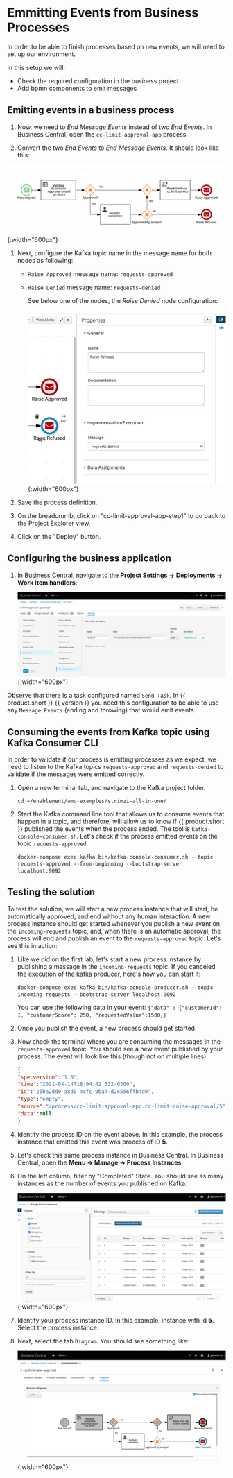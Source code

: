 # Emmitting Events from Business Processes

In order to be able to finish processes based on new events, we will need to set up our environment.

In this setup we will:

- Check the required configuration in the business project
- Add bpmn components to emit messages

## Emitting events in a business process

1. Now, we need to *End Message Events*  instead of two *End Events*. In Business Central, open the `cc-limit-approval-app` process.

1. Convert the two *End Events* to *End Message Events*. It should look like this:

  ![Prcoess definition with End Event as Messages](../99_images/business_automation/bam_kafka/bc-process-definition-step2.png){:width="600px"}

1. Next, configure the Kafka topic name in the message name for both nodes as following:

      - `Raise Approved` message name: `requests-approved`
      - `Raise Denied` message name: `requests-denied`

        See below one of the nodes, the *Raise Denied* node configuration:

        ![End Event Configuration](../99_images/business_automation/bam_kafka/bc-end-event-config.png){:width="600px"}

1. Save the process definition.

1. On the breadcrumb, click on "cc-limit-approval-app-step1" to go back to the Project Explorer view.

1. Click on the "Deploy" button.

## Configuring the business application

1. In Business Central, navigate to the **Project Settings -> Deployments -> Work Item handlers**:

    ![Task Configuration](../99_images/business_automation/bam_kafka/bc-project-task-config.png){:width="600px"}

Observe that there is a task configured named `Send Task`. In {{ product.short }} {{ version }} you need this configuration to be able to use any `Message Events` (ending and throwing) that would emit events.

## Consuming the events from Kafka topic using Kafka Consumer CLI

In order to validate if our process is emitting processes as we expect, we need to listen to the Kafka topics `requests-approved` and `requests-denied` to validate if the messages were emitted correctly.

1. Open a new terminal tab, and navigate to the Kafka project folder.

    ~~~shell
    cd ~/enablement/amq-examples/strimzi-all-in-one/
    ~~~

1. Start the Kafka command line tool that allows us to consume events that happen in a topic, and therefore, will allow us to know if {{ product.short }} published the events when the process ended. The tool is `kafka-console-consumer.sh`. Let's check if the process emitted events on the topic `requests-approved`.

    ~~~shell
    docker-compose exec kafka bin/kafka-console-consumer.sh --topic requests-approved --from-beginning --bootstrap-server localhost:9092
    ~~~

## Testing the solution

To test the solution, we will start a new process instance that will start, be automatically approved, and end without any human interaction. A new process instance should get started whenever you publish a new event on the `incoming-requests` topic, and, when there is an automatic approval, the process will end and publish an event to the `requests-approved` topic. Let's see this in action:

1. Like we did on the first lab, let's start a new process instance by publishing a message in the `incoming-requests` topic. If you canceled the execution of the kafka producer, here's how you can start it:

    ~~~shell
    docker-compose exec kafka bin/kafka-console-producer.sh --topic incoming-requests --bootstrap-server localhost:9092
    ~~~

    You can use the following data in your event: `{"data" : {"customerId": 1, "customerScore": 250, "requestedValue":1500}}`

1. Once you publish the event, a new process should get started.

1. Now check the terminal where you are consuming the messages in the `requests-approved` topic. You should see a new event published by your process. The event will look like this (though not on multiple lines):

    ~~~json
    {
    "specversion":"1.0",
    "time":"2021-04-14T18:04:42.532-0300",
    "id":"25ba2dd0-a8d0-4cfc-9ba4-d2e556ffb4d0",
    "type":"empty",
    "source":"/process/cc-limit-approval-app.cc-limit-raise-approval/5",
    "data":null
    }
    ~~~

1. Identify the process ID on the event above. In this example, the process instance that emitted this event was process of ID **5**.

1. Let's check this same process instance in Business Central. In Business Central, open the **Menu -> Manage -> Process Instances**.

1. On the left column, filter by "Completed" State. You should see as many instances as the number of events you published on Kafka.

    ![Filtered Process Instance View](../99_images/business_automation/bam_kafka/bc-process-instance-list-filtered.png){:width="600px"}

1. Identify your process instance ID. In this example, instance with id **5**. Select the process instance.

1. Next, select the tab `Diagram`. You should see something like:

    ![Process Instance view](../99_images/business_automation/bam_kafka/bc-lab-two-process-instances.png){:width="600px"}
